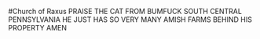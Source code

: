 #Church of Raxus
PRAISE THE CAT FROM BUMFUCK SOUTH CENTRAL PENNSYLVANIA
HE JUST HAS SO VERY MANY AMISH FARMS BEHIND HIS PROPERTY
AMEN
